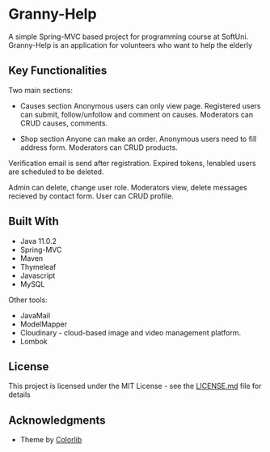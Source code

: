 # Granny-Help

A simple Spring-MVC based project for programming course at SoftUni.
Granny-Help is an application for volunteers who want to help the elderly

## Key Functionalities

Two main sections:
* Causes section
Anonymous users can only view page.
Registered users can submit, follow/unfollow and comment on causes.
Moderators can CRUD causes, comments.

* Shop section
Anyone can make an order.
Anonymous users need to fill address form. 
Moderators can CRUD products. 

Verification email is send after registration.
Expired tokens, !enabled users are scheduled to be deleted.

Admin can delete, change user role.
Moderators view, delete messages recieved by contact form.
User can CRUD profile.

## Built With

* Java 11.0.2
* Spring-MVC
* Maven
* Thymeleaf
* Javascript
* MySQL

Other tools:
* JavaMail
* ModelMapper
* Cloudinary - cloud-based image and video management platform.
* Lombok

## License

This project is licensed under the MIT License - see the [LICENSE.md](LICENSE.md) file for details

## Acknowledgments

* Theme by [Colorlib](https://colorlib.com/)

